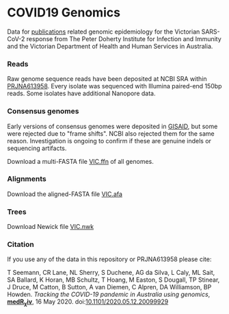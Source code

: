 # COVID19 Genomics 

Data for 
[publications](https://www.medrxiv.org/content/10.1101/2020.05.12.20099929v1)
related genomic epidemiology 
for the Victorian SARS-CoV-2 response from
The Peter Doherty Institute for Infection and Immunity
and the Victorian Department of Health and Human Services
in Australia.

### Reads

Raw genome sequence reads have been deposited at NCBI SRA within 
[PRJNA613958](https://www.ncbi.nlm.nih.gov/bioproject/PRJNA613958).
Every isolate was sequenced with Illumina paired-end 150bp reads.
Some isolates have additional Nanopore data.

### Consensus genomes

Early versions of consensus genomes were deposited in 
[GISAID](https://www.gisaid.org/),
but some were rejected due to "frame shifts".
NCBI also rejected them for the same reason.
Investigation is ongoing to confirm if these 
are genuine indels or sequencing artifacts. 

Download a multi-FASTA file
[VIC.ffn](https://github.com/MDU-PHL/COVID19-paper/raw/master/VIC.ffn)
of all genomes.

### Alignments

Download the aligned-FASTA file
[VIC.afa](https://github.com/MDU-PHL/COVID19-paper/raw/master/VIC.afa)

### Trees

Download Newick file 
[VIC.nwk](https://github.com/MDU-PHL/COVID19-paper/raw/master/VIC.nwk)

### Citation

If you use any of the data in this repository or PRJNA613958 please cite:

T Seemann, CR Lane, NL Sherry, S Duchene, AG da Silva, 
L Caly, ML Sait, SA Ballard, K Horan, MB Schultz, 
T Hoang, M Easton, S Dougall,
TP Stinear, J Druce, M Catton, B Sutton, 
A van Diemen, C Alpren, DA Williamson, BP Howden.
<i>Tracking the COVID-19 pandemic in Australia using genomics</i>,
[<b>medR<sub><large>&chi;</large></sub>iv</b>](https://www.medrxiv.org/content/10.1101/2020.05.12.20099929v1),
16 May 2020.
doi:[10.1101/2020.05.12.20099929](https://doi.org/10.1101/2020.05.12.20099929)
